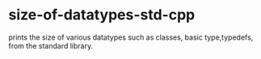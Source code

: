 # size-of-datatypes-std-cpp
prints the size of various datatypes such as classes, basic type,typedefs,  from the standard library.
